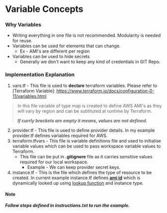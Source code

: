 # Variable Concepts

### Why Variables 

- Writing everything in one file is not recommended. Modularity is needed for reuse.
- Variables can be used for elements that can change.
  - Ex - AMI's are different per region
- Variables can be used to hide secrets
  - Generally we don't want to keep any kind of credentials in GIT Repo. 

### Implementation Explanation

1. vars.tf - This file is used to **declare** terraform variables. Please refer to [Terraform Variable]: https://www.terraform.io/docs/configuration-0-11/variables.html

> In this file variable of type map is created to define AWS AMI's as they will vary by region and can be subtituted at runtime by Terraform.
>
> ***If currly brackets are empty it means, values are not defined.***

2. provider.tf - This file is used to define provider details. In my example provider.tf defines variables required for AWS.
3. terraform.tfvars - This file is variable definitions file and used to initialise variable values which can be used to pass workspace variable values to Terraform. 
   - This file can be put in **.gitignore** file as it carries sensitive values required for our local workspace. 
     - Example - We can keep provider secret keys.
4. instance.tf - This is the file which defines the type of resource to be created. In current example instance.tf defines <u>**ami id**</u> which is dynamically looked up using  [lookup function](https://www.terraform.io/docs/configuration/functions/lookup.html) and instance type.

#### Note 

***Follow steps defined in instructions.txt to run the example.***

